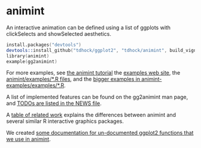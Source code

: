 animint
=======

An interactive animation can be defined using a list of ggplots with
clickSelects and showSelected aesthetics.

```s
install.packages("devtools")
devtools::install_github("tdhock/ggplot2", "tdhock/animint", build_vignettes=FALSE)
library(animint)
example(gg2animint)
```

For more examples, see [the animint
tutorial](http://tdhock.github.io/animint/) the [examples web
site](http://sugiyama-www.cs.titech.ac.jp/~toby/animint/index.html),
the [animint/examples/*.R
files](https://github.com/tdhock/animint/tree/master/examples), and
the [bigger examples in
animint-examples/examples/*.R](https://github.com/tdhock/animint-examples/tree/master/examples).

A list of implemented features can be found on the gg2animint man
page, and [TODOs are listed in the NEWS
file](https://github.com/tdhock/animint/blob/master/NEWS).

A [table of related
work](https://github.com/tdhock/animint/blob/master/etc/references.org)
explains the differences between animint and several similar R
interactive graphics packages.

We created [some documentation for un-documented ggplot2 functions
that we use in
animint](https://github.com/tdhock/animint/blob/master/etc/ggplot2.org).
